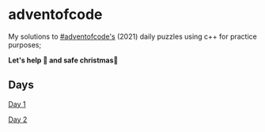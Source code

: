 # adventofcode
My solutions to [#adventofcode's](https://adventofcode.com) (2021) daily puzzles using c++ for practice purposes;

**Let's help 🎅 and safe christmas🎄**

## Days

[Day 1](https://github.com/motschel123/adventofcode/tree/main/src/day1)

[Day 2](https://github.com/motschel123/adventofcode/tree/main/src/day2)
